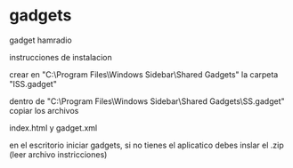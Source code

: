 # gadgets
gadget hamradio


instrucciones de instalacion

crear en "C:\Program Files\Windows Sidebar\Shared Gadgets\" la carpeta "ISS.gadget"

dentro de "C:\Program Files\Windows Sidebar\Shared Gadgets\SS.gadget\" copiar los archivos

index.html y gadget.xml


en el escritorio iniciar gadgets, si no tienes el aplicatico debes inslar el .zip (leer archivo instricciones)

